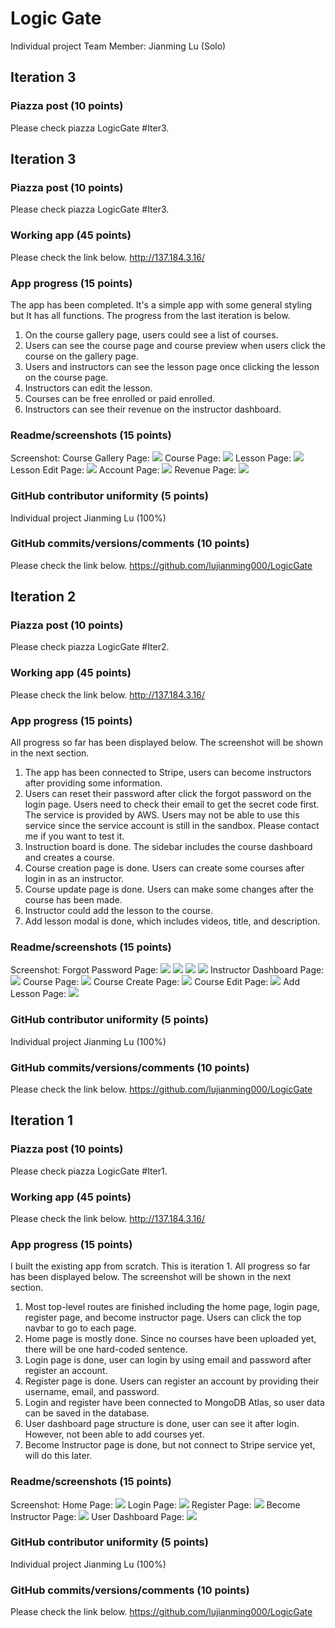 # Logic Gate
Individual project
Team Member: Jianming Lu (Solo)

## Iteration 3
### Piazza post (10 points)
Please check piazza LogicGate #Iter3.

## Iteration 3
### Piazza post (10 points)
Please check piazza LogicGate #Iter3.

### Working app (45 points)
Please check the link below.
http://137.184.3.16/

### App progress (15 points)
The app has been completed. It's a simple app with some general styling but It has all functions. The progress from the last iteration is below.

1. On the course gallery page, users could see a list of courses.
2. Users can see the course page and course preview when users click the course on the gallery page.
3. Users and instructors can see the lesson page once clicking the lesson on the course page.
4. Instructors can edit the lesson.
5. Courses can be free enrolled or paid enrolled.
6. Instructors can see their revenue on the instructor dashboard.

### Readme/screenshots (15 points)
Screenshot:
Course Gallery Page:
![](screenshots/gallery.PNG)
Course Page:
![](screenshots/course-view.PNG)
Lesson Page:
![](screenshots/lesson.PNG)
Lesson Edit Page:
![](screenshots/lesson-edit.PNG)
Account Page:
![](screenshots/account.PNG)
Revenue Page:
![](screenshots/revenue.PNG)

### GitHub contributor uniformity (5 points)
Individual project
Jianming Lu (100%)

### GitHub commits/versions/comments (10 points)
Please check the link below.
https://github.com/lujianming000/LogicGate


## Iteration 2
### Piazza post (10 points)
Please check piazza LogicGate #Iter2.

### Working app (45 points)
Please check the link below.
http://137.184.3.16/

### App progress (15 points)
All progress so far has been displayed below. The screenshot will be shown in the next section.

1. The app has been connected to Stripe, users can become instructors after providing some information.
2. Users can reset their password after click the forgot password on the login page. Users need to check their email to get the secret code first. The service is provided by AWS. Users may not be able to use this service since the service account is still in the sandbox. Please contact me if you want to test it.
3. Instruction board is done. The sidebar includes the course dashboard and creates a course. 
4. Course creation page is done. Users can create some courses after login in as an instructor.
5. Course update page is done. Users can make some changes after the course has been made.
6. Instructor could add the lesson to the course.
7. Add lesson modal is done, which includes videos, title, and description.

### Readme/screenshots (15 points)
Screenshot:
Forgot Password Page:
![](screenshots/forgot-password-1.PNG)
![](screenshots/forgot-password-2.PNG)
![](screenshots/forgot-password-3.PNG)
![](screenshots/forgot-password-4.PNG)
Instructor Dashboard Page:
![](screenshots/instructor-dashboard.PNG)
Course Page:
![](screenshots/course.PNG)
Course Create Page:
![](screenshots/create-course.PNG)
Course Edit Page:
![](screenshots/course-edit.PNG)
Add Lesson Page:
![](screenshots/add-lesson.PNG)

### GitHub contributor uniformity (5 points)
Individual project
Jianming Lu (100%)

### GitHub commits/versions/comments (10 points)
Please check the link below.
https://github.com/lujianming000/LogicGate


## Iteration 1
### Piazza post (10 points)
Please check piazza LogicGate #Iter1.

### Working app (45 points)
Please check the link below.
http://137.184.3.16/

### App progress (15 points)
I built the existing app from scratch. This is iteration 1. All progress so far has been displayed below. The screenshot will be shown in the next section.

1. Most top-level routes are finished including the home page, login page, register page, and become instructor page. Users can click the top navbar to go to each page.
2. Home page is mostly done. Since no courses have been uploaded yet, there will be one hard-coded sentence.
3. Login page is done, user can login by using email and password after register an account.
4. Register page is done. Users can register an account by providing their username, email, and password.
5. Login and register have been connected to MongoDB Atlas, so user data can be saved in the database.
6. User dashboard page structure is done, user can see it after login. However, not been able to add courses yet.
7. Become Instructor page is done, but not connect to Stripe service yet, will do this later.

### Readme/screenshots (15 points)
Screenshot:
Home Page:
![](screenshots/home.PNG)
Login Page:
![](screenshots/login.PNG)
Register Page:
![](screenshots/register.PNG)
Become Instructor Page:
![](screenshots/become-instructor.PNG)
User Dashboard Page:
![](screenshots/user-dashboard.PNG)

### GitHub contributor uniformity (5 points)
Individual project
Jianming Lu (100%)

### GitHub commits/versions/comments (10 points)
Please check the link below.
https://github.com/lujianming000/LogicGate
